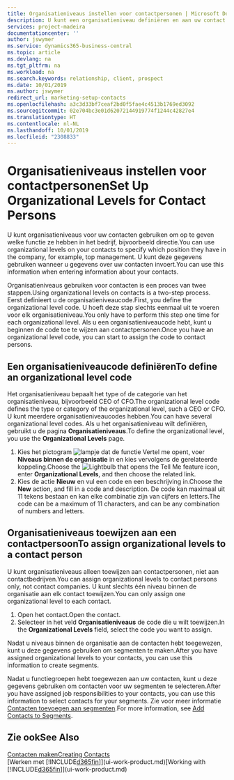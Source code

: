 ```yaml
---
title: Organisatieniveaus instellen voor contactpersonen | Microsoft Docs
description: U kunt een organisatieniveau definiëren en aan uw contact toewijzen om de positie aan te geven die ze binnen hun bedrijf hebben, bijvoorbeeld directie.
services: project-madeira
documentationcenter: ''
author: jswymer
ms.service: dynamics365-business-central
ms.topic: article
ms.devlang: na
ms.tgt_pltfrm: na
ms.workload: na
ms.search.keywords: relationship, client, prospect
ms.date: 10/01/2019
ms.author: jswymer
redirect_url: marketing-setup-contacts
ms.openlocfilehash: a3c3d33bf7ceaf2bd0f5fae4c4513b1769ed3092
ms.sourcegitcommit: 02e704bc3e01d62072144919774f1244c42827e4
ms.translationtype: HT
ms.contentlocale: nl-NL
ms.lasthandoff: 10/01/2019
ms.locfileid: "2308833"
---
```

# <a name="set-up-organizational-levels-for-contact-persons"></a><span data-ttu-id="25a26-103">Organisatieniveaus instellen voor contactpersonen</span><span class="sxs-lookup"><span data-stu-id="25a26-103">Set Up Organizational Levels for Contact Persons</span></span>
<span data-ttu-id="25a26-104">U kunt organisatieniveaus voor uw contacten gebruiken om op te geven welke functie ze hebben in het bedrijf, bijvoorbeeld directie.</span><span class="sxs-lookup"><span data-stu-id="25a26-104">You can use organizational levels on your contacts to specify which position they have in the company, for example, top management.</span></span> <span data-ttu-id="25a26-105">U kunt deze gegevens gebruiken wanneer u gegevens over uw contacten invoert.</span><span class="sxs-lookup"><span data-stu-id="25a26-105">You can use this information when entering information about your contacts.</span></span>

<span data-ttu-id="25a26-106">Organisatieniveaus gebruiken voor contacten is een proces van twee stappen.</span><span class="sxs-lookup"><span data-stu-id="25a26-106">Using organizational levels on contacts is a two-step process.</span></span> <span data-ttu-id="25a26-107">Eerst definieert u de organisatieniveaucode.</span><span class="sxs-lookup"><span data-stu-id="25a26-107">First, you define the organizational level code.</span></span> <span data-ttu-id="25a26-108">U hoeft deze stap slechts eenmaal uit te voeren voor elk organisatieniveau.</span><span class="sxs-lookup"><span data-stu-id="25a26-108">You only have to perform this step one time for each organizational level.</span></span> <span data-ttu-id="25a26-109">Als u een organisatieniveaucode hebt, kunt u beginnen de code toe te wijzen aan contactpersonen.</span><span class="sxs-lookup"><span data-stu-id="25a26-109">Once you have an organizational level code, you can start to assign the code to contact persons.</span></span>

## <a name="to-define-an-organizational-level-code"></a><span data-ttu-id="25a26-110">Een organisatieniveaucode definiëren</span><span class="sxs-lookup"><span data-stu-id="25a26-110">To define an organizational level code</span></span>
<span data-ttu-id="25a26-111">Het organisatieniveau bepaalt het type of de categorie van het organisatieniveau, bijvoorbeeld CEO of CFO.</span><span class="sxs-lookup"><span data-stu-id="25a26-111">The organizational level code defines the type or category of the organizational level, such a CEO  or CFO.</span></span> <span data-ttu-id="25a26-112">U kunt meerdere organisatieniveaucodes hebben.</span><span class="sxs-lookup"><span data-stu-id="25a26-112">You can have several organizational level codes.</span></span> <span data-ttu-id="25a26-113">Als u het organisatieniveau wilt definiëren, gebruikt u de pagina **Organisatieniveaus**.</span><span class="sxs-lookup"><span data-stu-id="25a26-113">To define the organizational level, you use the **Organizational Levels** page.</span></span>

1. <span data-ttu-id="25a26-114">Kies het pictogram ![lampje dat de functie Vertel me opent](media/ui-search/search_small.png "Vertel me wat u wilt doen"), voer **Niveaus binnen de organisatie** in en kies vervolgens de gerelateerde koppeling.</span><span class="sxs-lookup"><span data-stu-id="25a26-114">Choose the ![Lightbulb that opens the Tell Me feature](media/ui-search/search_small.png "Tell me what you want to do") icon, enter **Organizational Levels**, and then choose the related link.</span></span>
2. <span data-ttu-id="25a26-115">Kies de actie **Nieuw** en vul een code en een beschrijving in.</span><span class="sxs-lookup"><span data-stu-id="25a26-115">Choose the **New** action, and fill in a code and description.</span></span> <span data-ttu-id="25a26-116">De code kan maximaal uit 11 tekens bestaan en kan elke combinatie zijn van cijfers en letters.</span><span class="sxs-lookup"><span data-stu-id="25a26-116">The code can be a maximum of 11 characters, and can be any combination of numbers and letters.</span></span>

## <a name="to-assign-organizational-levels-to-a-contact-person"></a><span data-ttu-id="25a26-117">Organisatieniveaus toewijzen aan een contactpersoon</span><span class="sxs-lookup"><span data-stu-id="25a26-117">To assign organizational levels to a contact person</span></span>
<span data-ttu-id="25a26-118">U kunt organisatieniveaus alleen toewijzen aan contactpersonen, niet aan contactbedrijven.</span><span class="sxs-lookup"><span data-stu-id="25a26-118">You can assign organizational levels to contact persons only, not contact companies.</span></span> <span data-ttu-id="25a26-119">U kunt slechts één niveau binnen de organisatie aan elk contact toewijzen.</span><span class="sxs-lookup"><span data-stu-id="25a26-119">You can only assign one organizational level to each contact.</span></span>

1. <span data-ttu-id="25a26-120">Open het contact.</span><span class="sxs-lookup"><span data-stu-id="25a26-120">Open the contact.</span></span>
2. <span data-ttu-id="25a26-121">Selecteer in het veld **Organisatieniveaus** de code die u wilt toewijzen.</span><span class="sxs-lookup"><span data-stu-id="25a26-121">In the **Organizational Levels** field, select the code you want to assign.</span></span>

<span data-ttu-id="25a26-122">Nadat u niveaus binnen de organisatie aan de contacten hebt toegewezen, kunt u deze gegevens gebruiken om segmenten te maken.</span><span class="sxs-lookup"><span data-stu-id="25a26-122">After you have assigned organizational levels to your contacts, you can use this information to create segments.</span></span>

<span data-ttu-id="25a26-123">Nadat u functiegroepen hebt toegewezen aan uw contacten, kunt u deze gegevens gebruiken om contacten voor uw segmenten te selecteren.</span><span class="sxs-lookup"><span data-stu-id="25a26-123">After you have assigned job responsibilities to your contacts, you can use this information to select contacts for your segments.</span></span> <span data-ttu-id="25a26-124">Zie voor meer informatie [Contacten toevoegen aan segmenten](marketing-add-contact-segment.md).</span><span class="sxs-lookup"><span data-stu-id="25a26-124">For more information, see [Add Contacts to Segments](marketing-add-contact-segment.md).</span></span>

## <a name="see-also"></a><span data-ttu-id="25a26-125">Zie ook</span><span class="sxs-lookup"><span data-stu-id="25a26-125">See Also</span></span>
[<span data-ttu-id="25a26-126">Contacten maken</span><span class="sxs-lookup"><span data-stu-id="25a26-126">Creating Contacts</span></span>](marketing-create-contact-companies.md)  
<span data-ttu-id="25a26-127">[Werken met [!INCLUDE[d365fin](includes/d365fin_md.md)]](ui-work-product.md)</span><span class="sxs-lookup"><span data-stu-id="25a26-127">[Working with [!INCLUDE[d365fin](includes/d365fin_md.md)]](ui-work-product.md)</span></span>  
